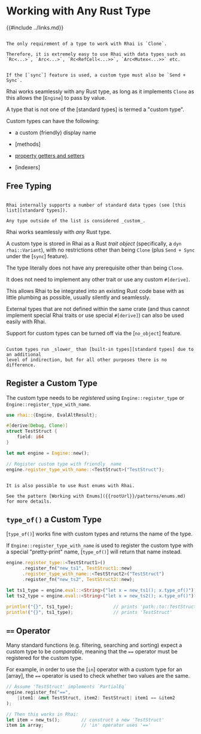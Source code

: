 Working with Any Rust Type
===========================

{{#include ../links.md}}

```admonish tip.side.wide "Tip: Shared types"

The only requirement of a type to work with Rhai is `Clone`.

Therefore, it is extremely easy to use Rhai with data types such as
`Rc<...>`, `Arc<...>`, `Rc<RefCell<...>>`, `Arc<Mutex<...>>` etc.
```

~~~admonish note.side.wide "Under `sync`"

If the [`sync`] feature is used, a custom type must also be `Send + Sync`.
~~~

Rhai works seamlessly with any Rust type, as long as it implements `Clone` as this allows the
[`Engine`] to pass by value.

A type that is not one of the [standard types] is termed a "custom type".

Custom types can have the following:

* a custom (friendly) display name

* [methods]

* [property getters and setters](getters/setters)

* [indexers]


Free Typing
-----------

```admonish question.side.wide "Why \\"Custom\\"?"

Rhai internally supports a number of standard data types (see [this list][standard types]).

Any type outside of the list is considered _custom_.
```

Rhai works seamlessly with _any_ Rust type.

A custom type is stored in Rhai as a Rust _trait object_ (specifically, a `dyn rhai::Variant`),
with no restrictions other than being `Clone` (plus `Send + Sync` under the [`sync`] feature).

The type literally does not have any prerequisite other than being `Clone`.

It does not need to implement any other trait or use any custom `#[derive]`.

This allows Rhai to be integrated into an existing Rust code base with as little plumbing as
possible, usually silently and seamlessly.

External types that are not defined within the same crate (and thus cannot implement special Rhai
traits or use special `#[derive]`) can also be used easily with Rhai.

Support for custom types can be turned off via the [`no_object`] feature.

```admonish warning.small "Custom types are slower"

Custom types run _slower_ than [built-in types][standard types] due to an additional
level of indirection, but for all other purposes there is no difference.
```


Register a Custom Type
----------------------

The custom type needs to be _registered_ using `Engine::register_type` or
`Engine::register_type_with_name`.

```rust
use rhai::{Engine, EvalAltResult};

#[derive(Debug, Clone)]
struct TestStruct {
    field: i64
}

let mut engine = Engine::new();

// Register custom type with friendly  name
engine.register_type_with_name::<TestStruct>("TestStruct");
```

```admonish tip.small "Tip: Working with enums"

It is also possible to use Rust enums with Rhai.

See the pattern [Working with Enums]({{rootUrl}}/patterns/enums.md) for more details.
```


`type_of()` a Custom Type
-------------------------

[`type_of()`] works fine with custom types and returns the name of the type.

If `Engine::register_type_with_name` is used to register the custom type with a special
"pretty-print" name, [`type_of()`] will return that name instead.

```rust
engine.register_type::<TestStruct1>()
      .register_fn("new_ts1", TestStruct1::new)
      .register_type_with_name::<TestStruct2>("TestStruct")
      .register_fn("new_ts2", TestStruct2::new);

let ts1_type = engine.eval::<String>("let x = new_ts1(); x.type_of()")?;
let ts2_type = engine.eval::<String>("let x = new_ts2(); x.type_of()")?;

println!("{}", ts1_type);               // prints 'path::to::TestStruct'
println!("{}", ts1_type);               // prints 'TestStruct'
```


`==` Operator
-------------

Many standard functions (e.g. filtering, searching and sorting) expect a custom type to be
_comparable_, meaning that the `==` operator must be registered for the custom type.

For example, in order to use the [`in`] operator with a custom type for an [array],
the `==` operator is used to check whether two values are the same.

```rust
// Assume 'TestStruct' implements `PartialEq`
engine.register_fn("==",
    |item1: &mut TestStruct, item2: TestStruct| item1 == &item2
);

// Then this works in Rhai:
let item = new_ts();        // construct a new 'TestStruct'
item in array;              // 'in' operator uses '=='
```
